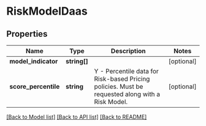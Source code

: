 # RiskModelDaas

## Properties
Name | Type | Description | Notes
------------ | ------------- | ------------- | -------------
**model_indicator** | **string[]** |  | [optional] 
**score_percentile** | **string** | Y - Percentile data for Risk-based Pricing policies. Must be requested along with a Risk Model. | [optional] 

[[Back to Model list]](../README.md#documentation-for-models) [[Back to API list]](../README.md#documentation-for-api-endpoints) [[Back to README]](../README.md)


